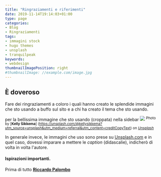 ```yaml
---
title: "Ringraziamenti e riferimenti"
date: 2019-11-14T19:14:03+01:00
type: page
categories:
- Blog
- Ringraziamenti
tags:
- immagini stock
- hugo themes
- unsplash
- tranquilpeak
keywords:
- webdesign
thumbnailImagePosition: right
#thumbnailImage: //example.com/image.jpg
---
```

## È doveroso
Fare dei ringraziamenti a coloro i quali hanno creato le splendide immagini che sto usando a buffo sul sito e a chi ha creato il tema che sto usando.
<!--more-->
per la bellissima immagine che sto usando (croppata) nella sidebar
![](/img/cover.jpg)
<sup>Photo by [**Kelly Sikkema**] (https://unsplash.com/@kellysikkema?utm_source=unsplash&utm_medium=referral&utm_content=creditCopyText) on [*Unsplash*](https://unsplash.com/)</sup>

In generale invece, le immagini che uso sono prese su [Unsplash.com](https://unsplash.com/) e in quel caso, dovessi imparare a mettere le *caption* (didascalie), indicherò di volta in volta l'autore.

#### Ispirazioni importanti.

Prima di tutto [**Riccardo Palombo**](www.riccardo.im)
